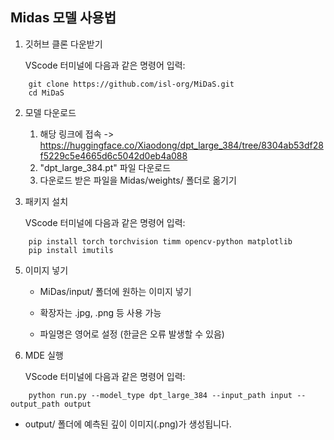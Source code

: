 ## Midas 모델 사용법
1. 깃허브 클론 다운받기

   VScode 터미널에 다음과 같은 명령어 입력:
```
    git clone https://github.com/isl-org/MiDaS.git
    cd MiDaS
```
2. 모델 다운로드

   1)  해당 링크에 접속 -> <https://huggingface.co/Xiaodong/dpt_large_384/tree/8304ab53df28f5229c5e4665d6c5042d0eb4a088> 
   2)  "dpt_large_384.pt" 파일 다운로드
   3)  다운로드 받은 파일을 Midas/weights/ 폴더로 옮기기

3. 패키지 설치

   VScode 터미널에 다음과 같은 명령어 입력:
```
    pip install torch torchvision timm opencv-python matplotlib
    pip install imutils
```
5. 이미지 넣기

   - MiDas/input/ 폴더에 원하는 이미지 넣기
  
   - 확장자는 .jpg, .png 등 사용 가능
  
   - 파일명은 영어로 설정 (한글은 오류 발생할 수 있음)
   

7. MDE 실행

   VScode 터미널에 다음과 같은 명령어 입력:
```
    python run.py --model_type dpt_large_384 --input_path input --output_path output
```

   - output/ 폴더에 예측된 깊이 이미지(.png)가 생성됩니다.
   
